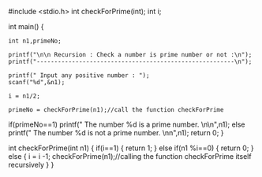 #include <stdio.h>
int checkForPrime(int);
int i;

int main()
{

    int n1,primeNo;

	printf("\n\n Recursion : Check a number is prime number or not :\n");
	printf("--------------------------------------------------------\n");
	
    printf(" Input any positive number : ");
    scanf("%d",&n1);
    
    i = n1/2;

    primeNo = checkForPrime(n1);//call the function checkForPrime

   if(primeNo==1)
        printf(" The number %d is a prime number. \n\n",n1);
   else
      printf(" The number %d is not a prime number. \nn",n1);
   return 0;
}

int checkForPrime(int n1)
{
    if(i==1)
    {
        return 1;
    }
    else if(n1 %i==0)
    {
         return 0;
    }     
    else
       {
         i = i -1; 
         checkForPrime(n1);//calling the function checkForPrime itself recursively
      }
}
